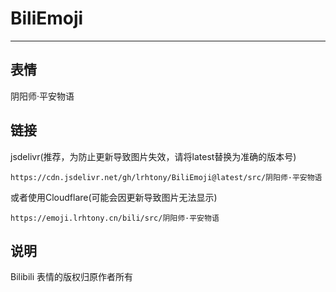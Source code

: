 # BiliEmoji
---
## 表情
阴阳师·平安物语
## 链接
jsdelivr(推荐，为防止更新导致图片失效，请将latest替换为准确的版本号)
```
https://cdn.jsdelivr.net/gh/lrhtony/BiliEmoji@latest/src/阴阳师·平安物语
```
或者使用Cloudflare(可能会因更新导致图片无法显示)
```
https://emoji.lrhtony.cn/bili/src/阴阳师·平安物语
```
## 说明
Bilibili 表情的版权归原作者所有
